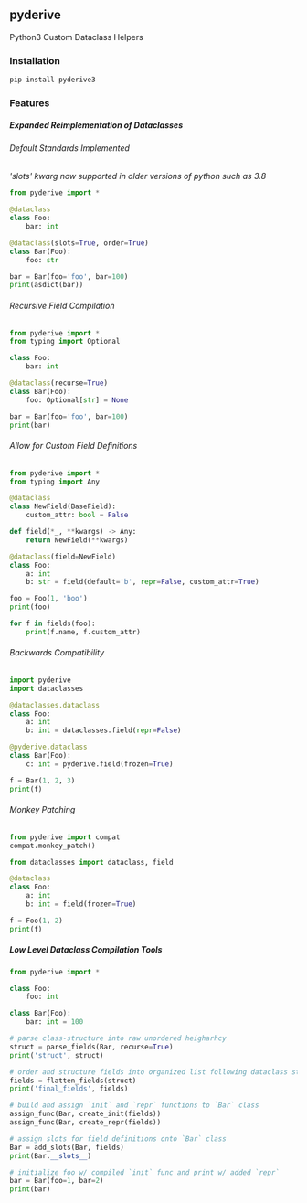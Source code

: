 pyderive
---------

Python3 Custom Dataclass Helpers

### Installation

```bash
pip install pyderive3
```

### Features

##### Expanded Reimplementation of Dataclasses

###### Default Standards Implemented

_'slots' kwarg now supported in older versions of python such as 3.8_

```python
from pyderive import *

@dataclass
class Foo:
    bar: int

@dataclass(slots=True, order=True)
class Bar(Foo):
    foo: str

bar = Bar(foo='foo', bar=100)
print(asdict(bar))
```

###### Recursive Field Compilation

```python
from pyderive import *
from typing import Optional

class Foo:
    bar: int

@dataclass(recurse=True)
class Bar(Foo):
    foo: Optional[str] = None

bar = Bar(foo='foo', bar=100)
print(bar)
```

###### Allow for Custom Field Definitions

```python
from pyderive import *
from typing import Any

@dataclass
class NewField(BaseField):
    custom_attr: bool = False

def field(*_, **kwargs) -> Any:
    return NewField(**kwargs)

@dataclass(field=NewField)
class Foo:
    a: int
    b: str = field(default='b', repr=False, custom_attr=True)

foo = Foo(1, 'boo')
print(foo)

for f in fields(foo):
    print(f.name, f.custom_attr)
```

###### Backwards Compatibility
```python
import pyderive
import dataclasses

@dataclasses.dataclass
class Foo:
    a: int
    b: int = dataclasses.field(repr=False)

@pyderive.dataclass
class Bar(Foo):
    c: int = pyderive.field(frozen=True)

f = Bar(1, 2, 3)
print(f)
```

###### Monkey Patching

```python
from pyderive import compat
compat.monkey_patch()

from dataclasses import dataclass, field

@dataclass
class Foo:
    a: int
    b: int = field(frozen=True)

f = Foo(1, 2)
print(f)
```

##### Low Level Dataclass Compilation Tools

```python
from pyderive import *

class Foo:
    foo: int

class Bar(Foo):
    bar: int = 100

# parse class-structure into raw unordered heigharhcy
struct = parse_fields(Bar, recurse=True)
print('struct', struct)

# order and structure fields into organized list following dataclass standard
fields = flatten_fields(struct)
print('final_fields', fields)

# build and assign `init` and `repr` functions to `Bar` class
assign_func(Bar, create_init(fields))
assign_func(Bar, create_repr(fields))

# assign slots for field definitions onto `Bar` class
Bar = add_slots(Bar, fields)
print(Bar.__slots__)

# initialize foo w/ compiled `init` func and print w/ added `repr`
bar = Bar(foo=1, bar=2)
print(bar)
```
